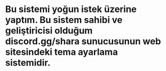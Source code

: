 # Bu sistemi yoğun istek üzerine yaptım. Bu sistem sahibi ve geliştiricisi olduğum discord.gg/shara sunucusunun web sitesindeki tema ayarlama sistemidir.
